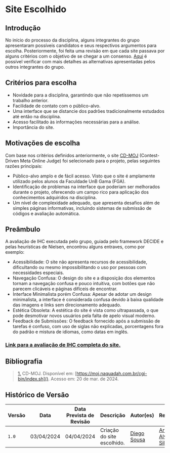 # Site Escolhido

## Introdução

No início do processo da disciplina, alguns integrantes do grupo apresentaram possíveis candidatos e seus respectivos argumentos para escolha. Posteriormente, foi feita uma revisão em que cada site passava por alguns critérios com o objetivo de se chegar a um consenso.
[Aqui](sitesAvaliados.md) é possível verificar com mais detalhes as alternativas apresentadas pelos outros integrantes do grupo. 

## Critérios para escolha

* Novidade para a disciplina, garantindo que não repetíssemos um trabalho anterior.
* Facilidade de contato com o público-alvo.
* Uma interface que se distancie dos padrões tradicionalmente estudados até então na disciplina. 
* Acesso facilitado às informações necessárias para a análise.
* Importância do site.

## Motivações de escolha

Com base nos critérios definidos anteriormente, o site [CD-MOJ](https://moj.naquadah.com.br/cgi-bin/index.sh) (Contest-Driven Meta Online Judge) foi selecionado para o projeto, pelas seguintes razões principais:

* Público-alvo amplo e de fácil acesso. Visto que o site é amplamente utilizado pelos alunos da Faculdade UnB Gama (FGA).
* Identificação de problemas na interface que poderiam ser melhorados durante o projeto, oferecendo um campo rico para aplicação dos conhecimentos adquiridos na disciplina.
* Um nível de complexidade adequado, que apresenta desafios além de simples páginas informativas, incluindo sistemas de submissão de códigos e avaliação automática.

## Preâmbulo

A avaliação de IHC executada pelo grupo, guiada pelo framework DECIDE e pelas heurísticas de Nielsen, encontrou alguns entraves, como por exemplo:

* Acessibilidade: O site não apresenta recursos de acessibilidade, dificultando ou mesmo impossibilitando o uso por pessoas com necessidades especiais.
* Navegação Confusa: O design do site e a disposição dos elementos tornam a navegação confusa e pouco intuitiva, com botões que não parecem clicáveis e páginas difíceis de encontrar.
* Interface Minimalista porém Confusa: Apesar de adotar um design minimalista, a interface é considerada confusa devido à baixa qualidade das imagens e links sem direcionamento adequado.
* Estética Obsoleta: A estética do site é vista como ultrapassada, o que pode desmotivar novos usuários pela falta de apelo visual moderno.
* Feedback de Submissões: O feedback fornecido após a submissão de tarefas é confuso, com uso de siglas não explicadas, porcentagens fora do padrão e mistura de idiomas, como datas em inglês.

###  [Link para a avaliação de IHC completa do site.](avaliacoes/avaliacao_CD-MOJ.pdf)

## Bibliografia

> <a id="FRM1" href="#anchor_1">1.</a> CD-MOJ. Disponível em: [https://moj.naquadah.com.br/cgi-bin/index.sh](). Acesso em: 20 de mar. de 2024.

## <a>Histórico de Versão</a>

| Versão| Data | Data Prevista de Revisão| Descrição  | Autor(es)  | Revisor(es) |
| ------- | ------ | ------ | ------- | -------- | -------- |
| `1.0` | 03/04/2024 | 04/04/2024 | Criação do site escolhido. | [Diego Sousa](https://github.com/DiegoSousaLeite) | [Arthur Alves](https://github.com/Arthrok) e [Eric Silveira](https://github.com/ericbky) |
